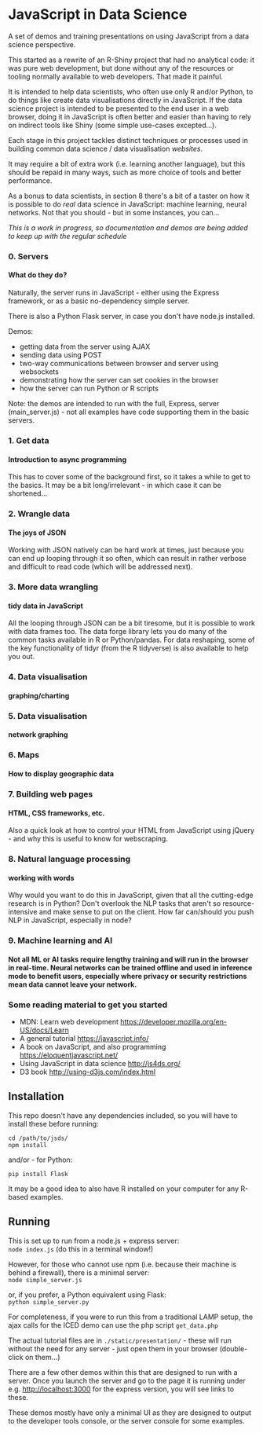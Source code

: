 JavaScript in Data Science
==========================

A set of demos and training presentations on using JavaScript from a data science perspective.

This started as a rewrite of an R-Shiny project that had no analytical code: it was pure web development, but done without any of the resources or tooling normally available to web developers. That made it painful.

It is intended to help data scientists, who often use only R and/or Python, to do things like create data visualisations directly in JavaScript. If the data science project is intended to be presented to the end user in a web browser, doing it in JavaScript is often better and easier than having to rely on indirect tools like Shiny (some simple use-cases excepted...).

Each stage in this project tackles distinct techniques or processes used in building common data science / data visualisation *websites*.

It may require a bit of extra work (i.e. learning another language), but this should be repaid in many ways, such as more choice of tools and better performance.

As a bonus to data scientists, in section 8 there's a bit of a taster on how it is possible to do *real* data science in JavaScript: machine learning, neural networks. Not that you should - but in some instances, you can...

_This is a work in progress, so documentation and demos are being added to keep up with the regular schedule_

<h3>0. Servers</h3>
<h4 class="highlighted">What do they do?</h4>
Naturally, the server runs in JavaScript - either using the Express framework, or as a basic no-dependency simple server.

There is also a Python Flask server, in case you don't have node.js installed.

Demos: 
- getting data from the server using AJAX
- sending data using POST
- two-way communications between browser and server using websockets
- demonstrating how the server can set cookies in the browser
- how the server can run Python or R scripts

Note: the demos are intended to run with the full, Express, server (main_server.js) - not all examples have code supporting them in the basic servers.


<h3>1. Get data</h3>
<h4 class="highlighted">Introduction to async programming</h4>
This has to cover some of the background first, so it takes a while to get to the basics. It may be a bit long/irrelevant - in which case it can be shortened...

<h3>2. Wrangle data</h3>
<h4 class="highlighted">The joys of JSON</h4>
Working with JSON natively can be hard work at times, just because you can end up looping through it so often, which can result in rather verbose and difficult to read code (which will be addressed next).

<h3>3. More data wrangling</h3>
<h4 class="highlighted">tidy data in JavaScript</h4>
All the looping through JSON can be a bit tiresome, but it is possible to work with data frames too. The data forge library lets you do many of the common tasks available in R or Python/pandas. For data reshaping, some of the key functionality of tidyr (from the R tidyverse) is also available to help you out.

<h3>4. Data visualisation</h3>
<h4 class="highlighted">graphing/charting</h4>

<h3>5. Data visualisation</h3>
<h4 class="highlighted">network graphing</h4>

<h3>6. Maps</h3>
<h4 class="highlighted">How to display geographic data</h4>

<h3>7. Building web pages</h3>
<h4 class="highlighted">HTML, CSS frameworks, etc.</h4>
Also a quick look at how to control your HTML from JavaScript using jQuery - and why this is useful to know for webscraping.

<h3>8. Natural language processing</h3>
<h4 class="highlighted">working with words</h4>
Why would you want to do this in JavaScript, given that all the cutting-edge research is in Python? Don't overlook the NLP tasks that aren't so resource-intensive and make sense to put on the client. How far can/should you push NLP in JavaScript, especially in node?</h4>

<h3>9. Machine learning and AI</h3>
<h4 class="highlighted">Not all ML or AI tasks require lengthy training and will run in the browser in real-time. Neural networks can be trained offline and used in inference mode to benefit users, especially where privacy or security restrictions mean data cannot leave your network.</h4>

<h3>Some reading material to get you started</h3>
<ul>
<li>MDN: Learn web development <a href="https://developer.mozilla.org/en-US/docs/Learn">https://developer.mozilla.org/en-US/docs/Learn</a></li>
<li>A general tutorial <a href="https://javascript.info/">https://javascript.info/</a></li>
<li>A book on JavaScript, and also programming <a href="https://eloquentjavascript.net/">https://eloquentjavascript.net/</a></li>
<li>Using JavaScript in data science <a href="http://js4ds.org/">http://js4ds.org/</a></li>
<li>D3 book <a href="http://using-d3js.com/index.html">http://using-d3js.com/index.html</a></li>
</ul>



Installation
------------
This repo doesn't have any dependencies included, so you will have to install these before running:

`cd /path/to/jsds/`<br />
`npm install`


and/or - for Python:

`pip install Flask`

It may be a good idea to also have R installed on your computer for any R-based examples.


Running
-------

This is set up to run from a node.js + express server: <br />
`node index.js` (do this in a terminal window!)

However, for those who cannot use npm (i.e. because their machine is behind a firewall), there is a minimal server: <br />
`node simple_server.js`

or, if you prefer, a Python equivalent using Flask: <br />
`python simple_server.py`

For completeness, if you were to run this from a traditional LAMP setup, the ajax calls for the ICED demo can use the php script `get_data.php`

The actual tutorial files are in `./static/presentation/` - these will run without the need for any server - just open them in your browser (double-click on them...)

There are a few other demos within this that are designed to run with a server. 
Once you launch the server and go to the page it is running under e.g. [http://localhost:3000](http://localhost:3000) for the express version, you will see links to these.

These demos mostly have only a minimal UI as they are designed to output to the developer tools console, or the server console for some examples.

